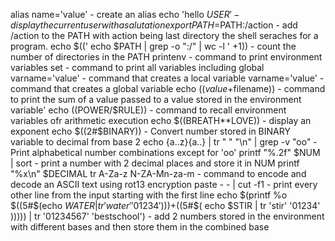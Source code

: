 alias name='value' - create an alias
echo 'hello $USER' - display the current user with a salutation
export PATH=$PATH:/action - add /action to the PATH with action being last directory the shell seraches for a program.
echo $((' echo $PATH | grep -o ":/" | wc -l ' +1)) - count the number of directories in the PATH
printenv - command to print environment variables
set - command to print all variables including global
varname='value' - command that creates a local variable
varname='value' - command that creates a global variable
echo $((value+$filename)) - command to print the sum of a value passed to a value stored in the environment variable'
echo $(($POWER/$RULE)) - command to recall environment variables ofr arithmetic execution
echo $((BREATH**LOVE)) - display an exponent
echo $((2#$BINARY)) - Convert number stored in BINARY variable to decimal from base 2
echo {a..z}{a..} | tr " " "\n" | grep -v "oo" - Print alphabetical number combinations except for 'oo'
printf "%.2f" $NUM | sort - print a number with 2 decimal places and store it in NUM
printf "%x\n" $DECIMAL
tr A-Za-z N-ZA-Mn-za-m - command to encode and decode an ASCII text using rot13 encryption
paste - - | cut -f1 - print every other line from the input starting with the first line
echo $(printf %o $((5#$(echo $WATER | tr 'water' '01234'))) +$((5#$( echo $STIR | tr 'stir' '01234' ))))) | tr '01234567' 'bestschool') - add 2 numbers stored in the environment with different bases and then store them in the combined base
